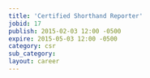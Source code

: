 ```yaml
---
title: 'Certified Shorthand Reporter'
jobid: 17
publish: 2015-02-03 12:00 -0500
expire: 2015-05-03 12:00 -0500
category: csr
sub_category: 
layout: career
---
```

